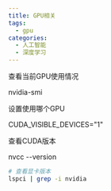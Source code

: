 ```yaml
---
title: GPU相关
tags: 
  - gpu
categories: 
  - 人工智能
  - 深度学习
---
```






查看当前GPU使用情况

nvidia-smi

设置使用哪个GPU

CUDA_VISIBLE_DEVICES="1"  

查看CUDA版本

nvcc --version





```bash
# 查看显卡版本
lspci | grep -i nvidia
```

